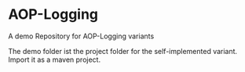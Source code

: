 # AOP-Logging
A demo Repository for AOP-Logging variants

The demo folder ist the project folder for the self-implemented variant.
Import it as a maven project.
